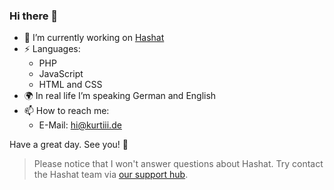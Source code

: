 ### Hi there 👋

- 🔭 I’m currently working on [Hashat](https://hashat.app/)
- ⚡ Languages:
  - PHP
  - JavaScript
  - HTML and CSS
- 🌍 In real life I’m speaking German and English
- 📫 How to reach me:
  - E-Mail: hi@kurtiii.de
  
 Have a great day. See you! 👋

 > Please notice that I won't answer questions about Hashat. Try contact the Hashat team via [our support hub](https://support.hashat.app/).
